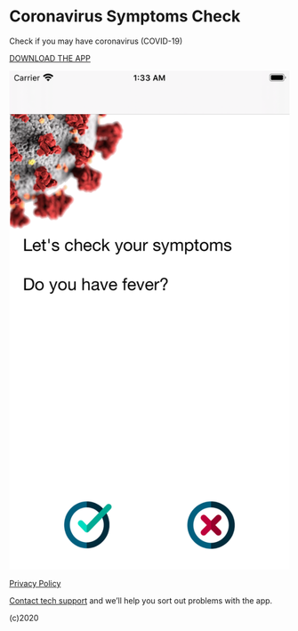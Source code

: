 # Coronavirus Symptoms Check

Check if you may have coronavirus (COVID-19)

[DOWNLOAD THE APP](https://tiny.app.link/DdkyYUTbZ4)

![App](https://github.com/iOS-AppsteR/SARS-CoV-2/blob/master/pic1.png)

[Privacy Policy](https://drive.google.com/open?id=11Qg0tLZW54QHPMJeco8SlBtsShPYl-WqpbUcV7Qem2E)

     


 [Contact tech support](mailto:ios.appster7@gmail.com) and we’ll help you sort out problems with the app.
 
 (c)2020
